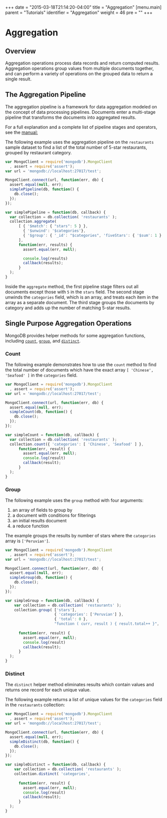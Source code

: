 +++
date = "2015-03-18T21:14:20-04:00"
title = "Aggregation"
[menu.main]
  parent = "Tutorials"
  identifier = "Aggregation"
  weight = 46
  pre = "<i class='fa'></i>"
+++

# Aggregation

## Overview

Aggregation operations process data records and return
computed results. Aggregation operations group values from
multiple documents together, and can perform a variety of
operations on the grouped data to return a single result.

## The Aggregation Pipeline

The aggregation pipeline is a framework for data aggregation
modeled on the concept of data processing pipelines. Documents
enter a multi-stage pipeline that transforms the documents into
aggregated results.

For a full explanation and a complete list of pipeline stages
and operators, see the
[manual:](https://docs.mongodb.com/manual/core/aggregation-pipeline/)

The following example uses the aggregation pipeline on the
``restaurants`` sample dataset to find
a list of the total number of 5-star restaurants, grouped by restaurant
category.

```js
var MongoClient = require('mongodb').MongoClient
  , assert = require('assert');
var url = 'mongodb://localhost:27017/test';

MongoClient.connect(url, function(err, db) {
  assert.equal(null, err);
  simplePipeline(db, function() {
    db.close();
  });
});

var simplePipeline = function(db, callback) {
  var collection = db.collection( 'restaurants' );
  collection.aggregate( 
      [ { '$match': { "stars": 5 } },
        { '$unwind': '$categories'},
        { '$group': { '_id': "$categories", 'fiveStars': { '$sum': 1 } } }		
      ],	  
	  function(err, results) {
        assert.equal(err, null);

        console.log(results)
        callback(results);
      }
  );
}
```

Inside the ``aggregate`` method, the first pipeline stage filters out
all documents except those with ``5`` in the ``stars`` field. The
second stage unwinds the ``categories`` field, which is an array, and
treats each item in the array as a separate document. The third stage
groups the documents by category and adds up the number of matching
5-star results.

## Single Purpose Aggregation Operations

MongoDB provides helper methods for some aggregation functions,
including [``count``](https://docs.mongodb.com/manual/reference/command/count/), 
[``group``](https://docs.mongodb.com/manual/reference/command/group/), 
and [``distinct``](https://docs.mongodb.com/manual/reference/command/distinct/).

### Count

The following example demonstrates how to use the ``count`` method to
find the total number of documents which have the exact array
``[ 'Chinese', 'Seafood' ]`` in the ``categories`` field.

```js
var MongoClient = require('mongodb').MongoClient
  , assert = require('assert');
var url = 'mongodb://localhost:27017/test';

MongoClient.connect(url, function(err, db) {
  assert.equal(null, err);
  simpleCount(db, function() {
    db.close();
  });
});

var simpleCount = function(db, callback) {
  var collection = db.collection( 'restaurants' );
  collection.count({ 'categories': [ 'Chinese', 'Seafood' ] },	  
	  function(err, result) {
        assert.equal(err, null);
        console.log(result)
        callback(result);
      }
  );
}
```

### Group

The following example uses the ``group`` method with four
arguments: 

1. an array of fields to group by
2. a document with conditions for filterings
3. an initial results document
4. a reduce function

The example groups the results by number of stars where the ``categories``
array is ``['Peruvian']``.

```js
var MongoClient = require('mongodb').MongoClient
  , assert = require('assert');
var url = 'mongodb://localhost:27017/test';

MongoClient.connect(url, function(err, db) {
  assert.equal(null, err);
  simpleGroup(db, function() {
    db.close();
  });
});

var simpleGroup = function(db, callback) {
    var collection = db.collection( 'restaurants' );
    collection.group( ['stars'], 
                      { 'categories': ['Peruvian'] }, 
                      { 'total': 0 },
                      "function ( curr, result ) { result.total++ }",  
	  
      function(err, result) {
        assert.equal(err, null);
        console.log(result)
        callback(result);
      }
  );
}
```

### Distinct

The ``distinct`` helper method eliminates results which contain
values and returns one record for each unique value.

The following example returns a list of unique values for the
``categories`` field in the ``restaurants`` collection:

```js
var MongoClient = require('mongodb').MongoClient
  , assert = require('assert');
var url = 'mongodb://localhost:27017/test';

MongoClient.connect(url, function(err, db) {
  assert.equal(null, err);
  simpleDistinct(db, function() {
    db.close();
  });
});

var simpleDistinct = function(db, callback) {
	var collection = db.collection( 'restaurants' );
    collection.distinct( 'categories', 
	  
	  function(err, result) {
        assert.equal(err, null);
        console.log(result)
        callback(result);
      }
  );
}
```


